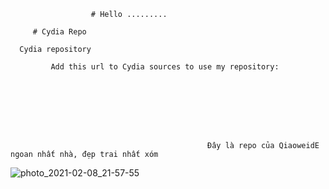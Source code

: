                       # Hello .........
                                                                        
         # Cydia Repo

      Cydia repository

             Add this url to Cydia sources to use my repository:
                                                      
         
   
   
   
   
   

                                                Đây là repo của QiaoweidE ngoan nhất nhà, đẹp trai nhất xóm


![photo_2021-02-08_21-57-55](https://user-images.githubusercontent.com/54195182/107292864-1afb0400-6a9d-11eb-85ee-1b567df01c9a.jpg)



